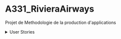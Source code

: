 # A331_RivieraAirways
Projet de Methodologie de la production d'applications


<details>
<summary>
User Stories
</summary>
<div>
Qui ?                                    | Quoi ?                                                | Pourquoi ?                | Scénarios de test | Code state | Test state 
---------------------------------------- | ----------------------------------------------------- | ------------------------- | ----------------- | ---------- | ---------- 
En tant que membre de l'équipe programme | Je veux pouvoir accéder aux caractéristiques d’un vol.|                           |                   | to do      |            
                                         | Je veux pouvoir programmer un vol                     |                           |                   | to do      |
                                         | Je veux voir la liste des avions                      |                           |                   | to do      | 
                                         | Je veux voir la liste des avions disponibles          | Afin de programmer un vol |                   | to do      |
                                         | Je veux modifier / annuler un vol                     |                           |                   | to do      |
                                         | Je veux accéder au total des avions en l'air / au sol |                           |                   | to do      |
                                         | Je veux accéder à la liste des personnes disponibles  |                           |                   | to do      |
                                         |                                                       |                           |                   |            |
En tant que membre d’équipage            | Je veux pouvoir consulter mes affectations            |                           |                   | to do      |
</div>
</details>